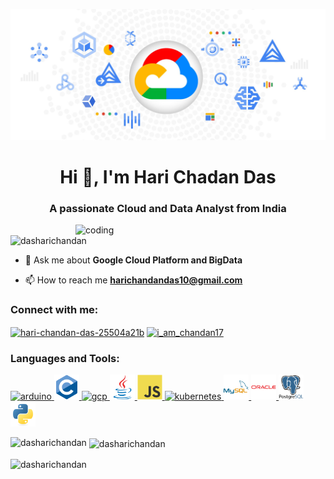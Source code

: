 ![logo](https://github.com/dasharichandan/dasharichandan/blob/main/Google_Cloud_Covered.jpg)
<h1 align="center">Hi 👋, I'm Hari Chadan Das</h1>
<h3 align="center">A passionate Cloud and Data Analyst from India</h3>

<img align="right" alt="coding" width="400" src="https://i.pinimg.com/originals/1e/22/f1/1e22f19860ea0c86415f9113c5fb8fdd.gif">


<p align="left"> <img src="https://komarev.com/ghpvc/?username=dasharichandan&label=Profile%20views&color=0e75b6&style=flat" alt="dasharichandan" /> </p>

- 💬 Ask me about **Google Cloud Platform and BigData**

- 📫 How to reach me **harichandandas10@gmail.com**

<h3 align="left">Connect with me:</h3>
<p align="left">
<a href="https://linkedin.com/in/hari-chandan-das-25504a21b" target="blank"><img align="center" src="https://raw.githubusercontent.com/rahuldkjain/github-profile-readme-generator/master/src/images/icons/Social/linked-in-alt.svg" alt="hari-chandan-das-25504a21b" height="30" width="40" /></a>
<a href="https://instagram.com/i_am_chandan17" target="blank"><img align="center" src="https://raw.githubusercontent.com/rahuldkjain/github-profile-readme-generator/master/src/images/icons/Social/instagram.svg" alt="i_am_chandan17" height="30" width="40" /></a>
</p>

<h3 align="left">Languages and Tools:</h3>
<p align="left"> <a href="https://www.arduino.cc/" target="_blank" rel="noreferrer"> <img src="https://cdn.worldvectorlogo.com/logos/arduino-1.svg" alt="arduino" width="40" height="40"/> </a> <a href="https://www.cprogramming.com/" target="_blank" rel="noreferrer"> <img src="https://raw.githubusercontent.com/devicons/devicon/master/icons/c/c-original.svg" alt="c" width="40" height="40"/> </a> <a href="https://cloud.google.com" target="_blank" rel="noreferrer"> <img src="https://www.vectorlogo.zone/logos/google_cloud/google_cloud-icon.svg" alt="gcp" width="40" height="40"/> </a> <a href="https://www.java.com" target="_blank" rel="noreferrer"> <img src="https://raw.githubusercontent.com/devicons/devicon/master/icons/java/java-original.svg" alt="java" width="40" height="40"/> </a> <a href="https://developer.mozilla.org/en-US/docs/Web/JavaScript" target="_blank" rel="noreferrer"> <img src="https://raw.githubusercontent.com/devicons/devicon/master/icons/javascript/javascript-original.svg" alt="javascript" width="40" height="40"/> </a> <a href="https://kubernetes.io" target="_blank" rel="noreferrer"> <img src="https://www.vectorlogo.zone/logos/kubernetes/kubernetes-icon.svg" alt="kubernetes" width="40" height="40"/> </a> <a href="https://www.mysql.com/" target="_blank" rel="noreferrer"> <img src="https://raw.githubusercontent.com/devicons/devicon/master/icons/mysql/mysql-original-wordmark.svg" alt="mysql" width="40" height="40"/> </a> <a href="https://www.oracle.com/" target="_blank" rel="noreferrer"> <img src="https://raw.githubusercontent.com/devicons/devicon/master/icons/oracle/oracle-original.svg" alt="oracle" width="40" height="40"/> </a> <a href="https://www.postgresql.org" target="_blank" rel="noreferrer"> <img src="https://raw.githubusercontent.com/devicons/devicon/master/icons/postgresql/postgresql-original-wordmark.svg" alt="postgresql" width="40" height="40"/> </a> <a href="https://www.python.org" target="_blank" rel="noreferrer"> <img src="https://raw.githubusercontent.com/devicons/devicon/master/icons/python/python-original.svg" alt="python" width="40" height="40"/> </a> </p>

<p><img align="left" src="https://github-readme-stats.vercel.app/api/top-langs?username=dasharichandan&show_icons=true&locale=en&layout=compact" alt="dasharichandan" /></p>

<p>&nbsp;<img align="center" src="https://github-readme-stats.vercel.app/api?username=dasharichandan&show_icons=true&locale=en" alt="dasharichandan" /></p>

<p><img align="center" src="https://github-readme-streak-stats.herokuapp.com/?user=dasharichandan&" alt="dasharichandan" /></p>
